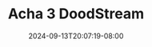 --- 
title: "Acha 3  DoodStream"
description: "streaming bokep Acha 3  DoodStream durasi panjang full vidio terbaru"
date: 2024-09-13T20:07:19-08:00
file_code: "042pf26cfb90"
draft: false
cover: "l9uuu9akpo41ujj9.jpg"
tags: ["Acha", "DoodStream"]
length: 1549
fld_id: "1482749"
foldername: "Acha toge"
categories: ["Acha toge"]
views: 0
---